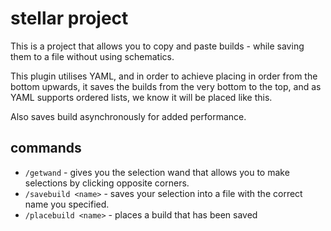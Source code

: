 # stellar project
This is a project that allows you to copy and paste builds - while saving them to a file without using schematics.

This plugin utilises YAML, and in order to achieve placing in order from the bottom upwards, it saves the builds from the very bottom to the top, and as YAML supports ordered lists, we know it will be placed like this.

Also saves build asynchronously for added performance.

## commands
- `/getwand` - gives you the selection wand that allows you to make selections by clicking opposite corners.
- `/savebuild <name>` - saves your selection into a file with the correct name you specified.
- `/placebuild <name>` - places a build that has been saved